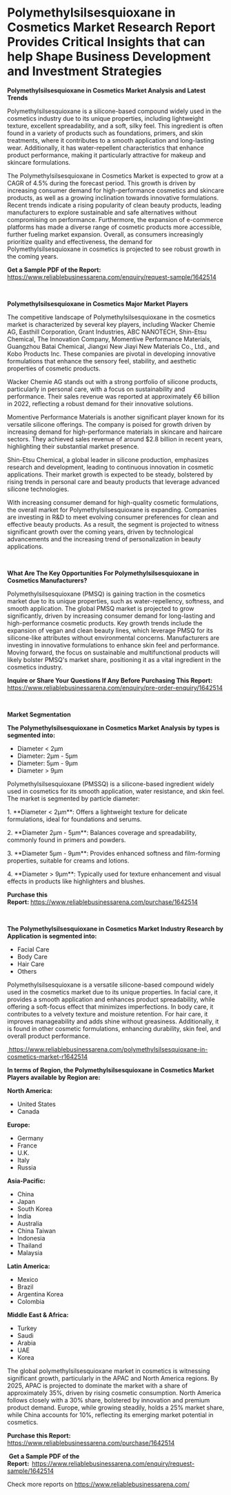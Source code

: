 <p><h1>Polymethylsilsesquioxane in Cosmetics Market Research Report Provides Critical Insights that can help Shape Business Development and Investment Strategies</h1></p><p><strong>Polymethylsilsesquioxane in Cosmetics Market Analysis and Latest Trends</strong></p>
<p><p>Polymethylsilsesquioxane is a silicone-based compound widely used in the cosmetics industry due to its unique properties, including lightweight texture, excellent spreadability, and a soft, silky feel. This ingredient is often found in a variety of products such as foundations, primers, and skin treatments, where it contributes to a smooth application and long-lasting wear. Additionally, it has water-repellent characteristics that enhance product performance, making it particularly attractive for makeup and skincare formulations.</p><p>The Polymethylsilsesquioxane in Cosmetics Market is expected to grow at a CAGR of 4.5% during the forecast period. This growth is driven by increasing consumer demand for high-performance cosmetics and skincare products, as well as a growing inclination towards innovative formulations. Recent trends indicate a rising popularity of clean beauty products, leading manufacturers to explore sustainable and safe alternatives without compromising on performance. Furthermore, the expansion of e-commerce platforms has made a diverse range of cosmetic products more accessible, further fueling market expansion. Overall, as consumers increasingly prioritize quality and effectiveness, the demand for Polymethylsilsesquioxane in cosmetics is projected to see robust growth in the coming years.</p></p>
<p><strong>Get a Sample PDF of the Report:&nbsp;</strong> <a href="https://www.reliablebusinessarena.com/enquiry/request-sample/1642514?utm_campaign=3183&utm_medium=2&utm_source=Github&utm_content=ia&utm_term=02042025&utm_id=polymethylsilsesquioxane-in-cosmetics">https://www.reliablebusinessarena.com/enquiry/request-sample/1642514</a></p>
<p>&nbsp;</p>
<p><strong>Polymethylsilsesquioxane in Cosmetics Major Market Players</strong></p>
<p><p>The competitive landscape of Polymethylsilsesquioxane in the cosmetics market is characterized by several key players, including Wacker Chemie AG, Easthill Corporation, Grant Industries, ABC NANOTECH, Shin-Etsu Chemical, The Innovation Company, Momentive Performance Materials, Guangzhou Batai Chemical, Jiangxi New Jiayi New Materials Co., Ltd., and Kobo Products Inc. These companies are pivotal in developing innovative formulations that enhance the sensory feel, stability, and aesthetic properties of cosmetic products.</p><p>Wacker Chemie AG stands out with a strong portfolio of silicone products, particularly in personal care, with a focus on sustainability and performance. Their sales revenue was reported at approximately €6 billion in 2022, reflecting a robust demand for their innovative solutions.</p><p>Momentive Performance Materials is another significant player known for its versatile silicone offerings. The company is poised for growth driven by increasing demand for high-performance materials in skincare and haircare sectors. They achieved sales revenue of around $2.8 billion in recent years, highlighting their substantial market presence.</p><p>Shin-Etsu Chemical, a global leader in silicone production, emphasizes research and development, leading to continuous innovation in cosmetic applications. Their market growth is expected to be steady, bolstered by rising trends in personal care and beauty products that leverage advanced silicone technologies.</p><p>With increasing consumer demand for high-quality cosmetic formulations, the overall market for Polymethylsilsesquioxane is expanding. Companies are investing in R&D to meet evolving consumer preferences for clean and effective beauty products. As a result, the segment is projected to witness significant growth over the coming years, driven by technological advancements and the increasing trend of personalization in beauty applications.</p></p>
<p>&nbsp;</p>
<p><strong>What Are The Key Opportunities For Polymethylsilsesquioxane in Cosmetics Manufacturers?</strong></p>
<p><p>Polymethylsilsesquioxane (PMSQ) is gaining traction in the cosmetics market due to its unique properties, such as water-repellency, softness, and smooth application. The global PMSQ market is projected to grow significantly, driven by increasing consumer demand for long-lasting and high-performance cosmetic products. Key growth trends include the expansion of vegan and clean beauty lines, which leverage PMSQ for its silicone-like attributes without environmental concerns. Manufacturers are investing in innovative formulations to enhance skin feel and performance. Moving forward, the focus on sustainable and multifunctional products will likely bolster PMSQ's market share, positioning it as a vital ingredient in the cosmetics industry.</p></p>
<p><strong>Inquire or Share Your Questions If Any Before Purchasing This Report:</strong> <a href="https://www.reliablebusinessarena.com/enquiry/pre-order-enquiry/1642514?utm_campaign=3183&utm_medium=2&utm_source=Github&utm_content=ia&utm_term=02042025&utm_id=polymethylsilsesquioxane-in-cosmetics">https://www.reliablebusinessarena.com/enquiry/pre-order-enquiry/1642514</a></p>
<p>&nbsp;</p>
<p><strong>Market Segmentation</strong></p>
<p><strong>The Polymethylsilsesquioxane in Cosmetics Market Analysis by types is segmented into:</strong></p>
<p><ul><li>Diameter < 2μm</li><li>Diameter: 2μm - 5μm</li><li>Diameter: 5μm - 9μm</li><li>Diameter > 9μm</li></ul></p>
<p><p>Polymethylsilsesquioxane (PMSSQ) is a silicone-based ingredient widely used in cosmetics for its smooth application, water resistance, and skin feel. The market is segmented by particle diameter: </p><p>1. **Diameter < 2μm**: Offers a lightweight texture for delicate formulations, ideal for foundations and serums.</p><p>2. **Diameter 2μm - 5μm**: Balances coverage and spreadability, commonly found in primers and powders.</p><p>3. **Diameter 5μm - 9μm**: Provides enhanced softness and film-forming properties, suitable for creams and lotions.</p><p>4. **Diameter > 9μm**: Typically used for texture enhancement and visual effects in products like highlighters and blushes.</p></p>
<p><strong>Purchase this Report:&nbsp;</strong><a href="https://www.reliablebusinessarena.com/purchase/1642514?utm_campaign=3183&utm_medium=2&utm_source=Github&utm_content=ia&utm_term=02042025&utm_id=polymethylsilsesquioxane-in-cosmetics">https://www.reliablebusinessarena.com/purchase/1642514</a></p>
<p>&nbsp;</p>
<p><strong>The Polymethylsilsesquioxane in Cosmetics Market Industry Research by Application is segmented into:</strong></p>
<p><ul><li>Facial Care</li><li>Body Care</li><li>Hair Care</li><li>Others</li></ul></p>
<p><p>Polymethylsilsesquioxane is a versatile silicone-based compound widely used in the cosmetics market due to its unique properties. In facial care, it provides a smooth application and enhances product spreadability, while offering a soft-focus effect that minimizes imperfections. In body care, it contributes to a velvety texture and moisture retention. For hair care, it improves manageability and adds shine without greasiness. Additionally, it is found in other cosmetic formulations, enhancing durability, skin feel, and overall product performance.</p></p>
<p><a href="https://www.reliablebusinessarena.com/polymethylsilsesquioxane-in-cosmetics-market-r1642514?utm_campaign=3183&utm_medium=2&utm_source=Github&utm_content=ia&utm_term=02042025&utm_id=polymethylsilsesquioxane-in-cosmetics">&nbsp;https://www.reliablebusinessarena.com/polymethylsilsesquioxane-in-cosmetics-market-r1642514</a></p>
<p><strong>In terms of Region, the Polymethylsilsesquioxane in Cosmetics Market Players available by Region are:</strong></p>
<p>
    <p> <strong> North America: </strong>
        <ul>
            <li>United States</li>
            <li>Canada</li>
        </ul>
        </p> 
    <p> <strong> Europe: </strong>
        <ul>
            <li>Germany</li>
            <li>France</li>
            <li>U.K.</li>
            <li>Italy</li>
            <li>Russia</li>
        </ul>
        </p> 
    <p> <strong> Asia-Pacific: </strong>
        <ul>
            <li>China</li>
            <li>Japan</li>
            <li>South Korea</li>
            <li>India</li>
            <li>Australia</li>
            <li>China Taiwan</li>
            <li>Indonesia</li>
            <li>Thailand</li>
            <li>Malaysia</li>
        </ul>
        </p> 
    <p> <strong> Latin America: </strong>
        <ul>
            <li>Mexico</li>
            <li>Brazil</li>
            <li>Argentina Korea</li>
            <li>Colombia</li>
        </ul>
        </p> 
    <p> <strong> Middle East & Africa: </strong>
        <ul>
            <li>Turkey</li>
            <li>Saudi</li>
            <li>Arabia</li>
            <li>UAE</li>
            <li>Korea</li>
        </ul>
    </p>
    </p>
<p><p>The global polymethylsilsesquioxane market in cosmetics is witnessing significant growth, particularly in the APAC and North America regions. By 2025, APAC is projected to dominate the market with a share of approximately 35%, driven by rising cosmetic consumption. North America follows closely with a 30% share, bolstered by innovation and premium product demand. Europe, while growing steadily, holds a 25% market share, while China accounts for 10%, reflecting its emerging market potential in cosmetics.</p></p>
<p><strong>Purchase this Report: </strong><a href="https://www.reliablebusinessarena.com/purchase/1642514?utm_campaign=3183&utm_medium=2&utm_source=Github&utm_content=ia&utm_term=02042025&utm_id=polymethylsilsesquioxane-in-cosmetics">https://www.reliablebusinessarena.com/purchase/1642514</a></p>
<p>&nbsp;<strong>Get a Sample PDF of the Report:&nbsp;&nbsp;</strong><a href="https://www.reliablebusinessarena.com/enquiry/request-sample/1642514?utm_campaign=3183&utm_medium=2&utm_source=Github&utm_content=ia&utm_term=02042025&utm_id=polymethylsilsesquioxane-in-cosmetics">https://www.reliablebusinessarena.com/enquiry/request-sample/1642514</a></p>
<p><strong></strong></p>
<p>Check more reports on <a href="https://www.reliablebusinessarena.com/?utm_campaign=3183&utm_medium=2&utm_source=Github&utm_content=ia&utm_term=02042025&utm_id=polymethylsilsesquioxane-in-cosmetics">https://www.reliablebusinessarena.com/</a></p>